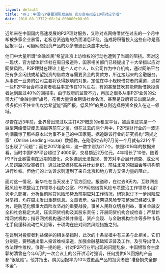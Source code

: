 ```yaml
---
layout: default
title: "RFI：中国P2P暴雷潮引发民怨 官方宣布拟定10项对应举措"
date: 2018-08-13T12:08:14.000000+08:00
---
```


近年来在中国国内高速发展的P2P理财服务，又称对点网络借贷在过去的一个月中却被多家企业暴雷，老板卷资逃跑的负面消息环绕，造成将积蓄投入这些自称是高回报平台，可疑网络投资产品的众多普通民众血本无归。

他们中大量所谓“金融难民”希望赴京上访维权的行动也遭到了当局的阻挠。面对这一现状，官方媒体新华社在周日报道称，国家相关部门已经提出了十大举措以应对网贷风险。P2P理财在理论上是个人对个人，以公司作为中介机构，通过网络平台把有多余闲钱或希望投资的借款方与需要资金的贷款方，所连接起来的金融服务。从事这一业务的公司主要将获得款项的对象，定位在中小规模借贷者的渠道，通常一些P2P平台会将投资者收益率宣传在10%左右，有的甚至鼓吹其能帮助借款投资者达到超过40%的回报率。由于政府的监管不力，再加之很多从事P2P业务的公司大打“金融创新”旗号，花费大量资金聘请社会名流，甚至是政府官员出面站台，很多抵挡不住宣传攻势希望能“高回报，低风险”的民众则选择将资金投入在这一领域。

尽管在近3年前，业界曾出现过以主打A2P概念的e租宝平台，被后来证实是一个巨型网络借贷庞氏骗局等前车之鉴，但在过去的两个月中，P2P理财行业的一波违约潮震惊了那些原本以为事不关己的中国家庭。据追踪该行业的研究机构“网贷之家”（Online Lending House）数据称，在刚刚过去的7月份一个月就有221个平台出现了“问题”；而在2017年全年，这一数字则为217个。依照2016年的数据来看，当时中国P2P平台超过了4000家，交易额近2万亿元，4年增长了10倍。随着P2P行业暴雷潮在近期的激化，众多遇到无法提现、警方对平台展开调查、或公司人员跑路的受害者们，通过社交媒体联系并计划组织，前往北京的银监会等机构前进行维权。但他们的上访诉求则遭到了来自北京和地方官方安保力量的阻止。

面对这一情况，新华社在当天发出了官方回应。报道称，在过去8天内，互联网金融风险专项整治工作领导小组办公室、P2P网络借贷风险专项整治工作领导小组2次牵头部署，分析当前网贷风险形势及前期应对工作情况，研究拟订下一步风险应对举措，均在周末发出重磅信息。文章表示，做好网贷风险专项整治已经被认定为，是防范化解重大风险攻坚战的重要战役，事关人民群众切身利益，事关金融安全和社会稳定大局，压实网贷机构及其股东责任；开展网贷机构合规检查；严禁新增网贷机构；指导网贷机构通过兼并重组、资产变现、与金融机构合作等多种市场化手段缓释流动性风险等，十项均在应对网贷风险措施之列。

在谈到对投资者利益保护的相关举措时，此次的十条举措中有三条与此相关。它们分别是，要畅通出借人投诉维权渠道，加强金融基础知识普及工作，及引导出借人依法理性维权。值得一提的是，针对P2P行业所出现的问题乱象，中国银监会主席郭树清曾在今年6月的一次会议上的公开讲话时强调，任何提供8%回报的产品都“很危险”。他并指出，购买回报率为10%或更高产品的投资者应“准备损失全部本金”。

